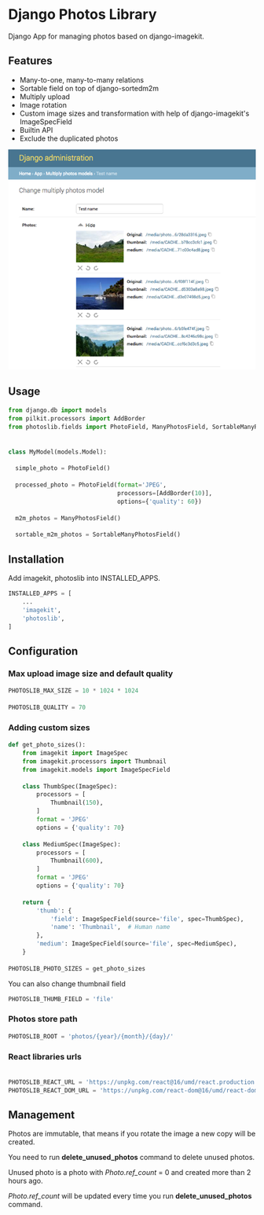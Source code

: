 # Django Photos Library

Django App for managing photos based on django-imagekit.

## Features

* Many-to-one, many-to-many relations
* Sortable field on top of django-sortedm2m
* Multiply upload
* Image rotation
* Custom image sizes and transformation with help of django-imagekit's ImageSpecField
* Builtin API
* Exclude the duplicated photos

![Django Photos Library screenshot](https://raw.githubusercontent.com/ivan-sysoi/django-photoslib/master/pic1.png)


## Usage

```python
from django.db import models
from pilkit.processors import AddBorder
from photoslib.fields import PhotoField, ManyPhotosField, SortableManyPhotosField


class MyModel(models.Model):
  
  simple_photo = PhotoField()
  
  processed_photo = PhotoField(format='JPEG', 
                               processors=[AddBorder(10)], 
                               options={'quality': 60})
  
  m2m_photos = ManyPhotosField()
  
  sortable_m2m_photos = SortableManyPhotosField()

```
## Installation

Add imagekit, photoslib into INSTALLED_APPS.

```python
INSTALLED_APPS = [
    ...
    'imagekit',
    'photoslib',
]

```



## Configuration

### Max upload image size and default quality

```python
PHOTOSLIB_MAX_SIZE = 10 * 1024 * 1024

PHOTOSLIB_QUALITY = 70

```

### Adding custom sizes

```python
def get_photo_sizes():
    from imagekit import ImageSpec
    from imagekit.processors import Thumbnail
    from imagekit.models import ImageSpecField

    class ThumbSpec(ImageSpec):
        processors = [
            Thumbnail(150),
        ]
        format = 'JPEG'
        options = {'quality': 70}

    class MediumSpec(ImageSpec):
        processors = [
            Thumbnail(600),
        ]
        format = 'JPEG'
        options = {'quality': 70}

    return {
        'thumb': {
            'field': ImageSpecField(source='file', spec=ThumbSpec),
            'name': 'Thumbnail',  # Human name
        },
        'medium': ImageSpecField(source='file', spec=MediumSpec),
    }
    
PHOTOSLIB_PHOTO_SIZES = get_photo_sizes
```

You can also change thumbnail field

```python
PHOTOSLIB_THUMB_FIELD = 'file'
```

### Photos store path

```python
PHOTOSLIB_ROOT = 'photos/{year}/{month}/{day}/'
```


### React libraries urls

```python

PHOTOSLIB_REACT_URL = 'https://unpkg.com/react@16/umd/react.production.min.js'
PHOTOSLIB_REACT_DOM_URL = 'https://unpkg.com/react-dom@16/umd/react-dom.production.min.js'

```

## Management


Photos are immutable, that means if you rotate the image a new copy will be created.

You need to run **delete_unused_photos** command to delete unused photos. 

Unused photo is a photo with *Photo.ref_count* = 0 and created more than 2 hours ago.

*Photo.ref_count* will be updated every time you run **delete_unused_photos** command.

